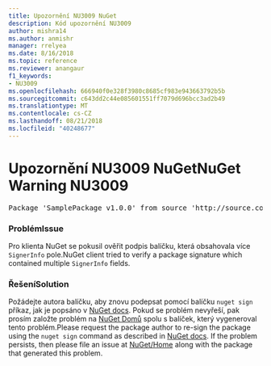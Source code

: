 ```yaml
---
title: Upozornění NU3009 NuGet
description: Kód upozornění NU3009
author: mishra14
ms.author: anmishr
manager: rrelyea
ms.date: 8/16/2018
ms.topic: reference
ms.reviewer: anangaur
f1_keywords:
- NU3009
ms.openlocfilehash: 666940f0e328f3980c8685cf983e943663792b5b
ms.sourcegitcommit: c643dd2c44e085601551ff7079d696bcc3ad2b49
ms.translationtype: MT
ms.contentlocale: cs-CZ
ms.lasthandoff: 08/21/2018
ms.locfileid: "40248677"
---
```

# <a name="nuget-warning-nu3009"></a><span data-ttu-id="cd9a5-103">Upozornění NU3009 NuGet</span><span class="sxs-lookup"><span data-stu-id="cd9a5-103">NuGet Warning NU3009</span></span>

<pre>Package 'SamplePackage v1.0.0' from source 'http://source.com/index.json': The package signature file does not contain exactly one primary signature.</pre>

### <a name="issue"></a><span data-ttu-id="cd9a5-104">Problém</span><span class="sxs-lookup"><span data-stu-id="cd9a5-104">Issue</span></span>

<span data-ttu-id="cd9a5-105">Pro klienta NuGet se pokusil ověřit podpis balíčku, která obsahovala více `SignerInfo` pole.</span><span class="sxs-lookup"><span data-stu-id="cd9a5-105">NuGet client tried to verify a package signature which contained multiple `SignerInfo` fields.</span></span>


### <a name="solution"></a><span data-ttu-id="cd9a5-106">Řešení</span><span class="sxs-lookup"><span data-stu-id="cd9a5-106">Solution</span></span>

<span data-ttu-id="cd9a5-107">Požádejte autora balíčku, aby znovu podepsat pomocí balíčku `nuget sign` příkaz, jak je popsáno v [NuGet docs](https://docs.microsoft.com/en-us/nuget/create-packages/sign-a-package). Pokud se problém nevyřeší, pak prosím založte problém na [NuGet Domů](https://github.com/NuGet/Home/issues) spolu s balíček, který vygeneroval tento problém.</span><span class="sxs-lookup"><span data-stu-id="cd9a5-107">Please request the package author to re-sign the package using the `nuget sign` command as described in [NuGet docs](https://docs.microsoft.com/en-us/nuget/create-packages/sign-a-package). If the problem persists, then please file an issue at [NuGet/Home](https://github.com/NuGet/Home/issues) along with the package that generated this problem.</span></span>


